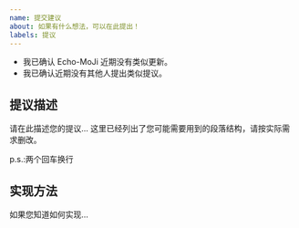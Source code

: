 ```yaml
---
name: 提交建议
about: 如果有什么想法，可以在此提出！
labels: 提议
---
```

- 我已确认 Echo-MoJi 近期没有类似更新。
- 我已确认近期没有其他人提出类似提议。

## 提议描述
请在此描述您的提议...
这里已经列出了您可能需要用到的段落结构，请按实际需求删改。

p.s.:两个回车换行

## 实现方法
如果您知道如何实现...